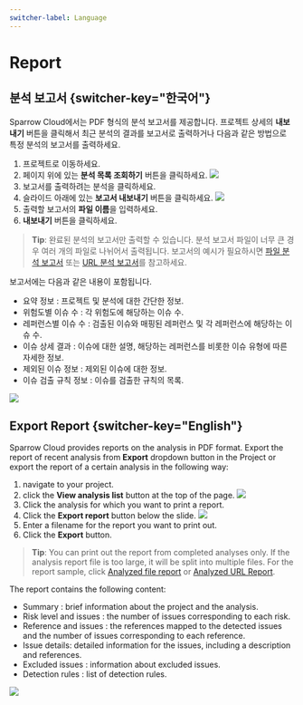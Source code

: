 ```yaml
---
switcher-label: Language
---
```

# Report

## 분석 보고서  {switcher-key="한국어"}

Sparrow Cloud에서는 PDF 형식의 분석 보고서를 제공합니다. 프로젝트 상세의 **내보내기** 버튼을 클릭해서 최근 분석의 결과를 보고서로 출력하거나 다음과 같은 방법으로 특정 분석의 보고서를 출력하세요.


1. 프로젝트로 이동하세요.
2. 페이지 위에 있는 **분석 목록 조회하기** 버튼을 클릭하세요.
   <img src="분석목록.png" />
3. 보고서를 출력하려는 분석을 클릭하세요.
4. 슬라이드 아래에 있는 **보고서 내보내기** 버튼을 클릭하세요.
   <img src="보고서내보내기.png" />
5. 출력할 보고서의 **파일 이름**을 입력하세요.
6. **내보내기** 버튼을 클릭하세요.

> **Tip**: 완료된 분석의 보고서만 출력할 수 있습니다. 분석 보고서 파일이 너무 큰 경우 여러 개의 파일로 나뉘어서 출력됩니다. 보고서의 예시가 필요하시면 <a href="https://raw.githubusercontent.com/sparrow-cloud/cloud/925d2e7e4e64b7a43b74ccfd9147a04666348492/report-examples/file-report.pdf">파일 분석 보고서</a> 또는 <a href="https://raw.githubusercontent.com/sparrow-cloud/cloud/925d2e7e4e64b7a43b74ccfd9147a04666348492/report-examples/web-report.pdf">URL 분석 보고서</a>를 참고하세요.

보고서에는 다음과 같은 내용이 포함됩니다.

- 요약 정보         : 프로젝트 및 분석에 대한 간단한 정보.
- 위험도별 이슈 수   : 각 위험도에 해당하는 이슈 수.
- 레퍼런스별 이슈 수 : 검출된 이슈와 매핑된 레퍼런스 및 각 레퍼런스에 해당하는 이슈 수. 
- 이슈 상세 결과     : 이슈에 대한 설명, 해당하는 레퍼런스를 비롯한 이슈 유형에 따른 자세한 정보.
- 제외된 이슈 정보   : 제외된 이슈에 대한 정보.
- 이슈 검출 규칙 정보 : 이슈를 검출한 규칙의 목록.

<img src="보고서.png" />



## Export Report {switcher-key="English"}

Sparrow Cloud provides reports on the analysis in PDF format. Export the report of recent analysis from **Export** dropdown button in the Project or export the report of a certain analysis in the following way:


1. navigate to your project.
2. click the **View analysis list** button at the top of the page.
   <img src="analysisList.png" />
3. Click the analysis for which you want to print a report.
4. Click the **Export report** button below the slide.
   <img src="exportReport.png" />
5. Enter a filename for the report you want to print out.
6. Click the **Export** button.

> **Tip**: You can print out the report from completed analyses only. If the analysis report file is too large, it will be split into multiple files. For the report sample, click <a href="https://raw.githubusercontent.com/sparrow-cloud/cloud/925d2e7e4e64b7a43b74ccfd9147a04666348492/report-examples/file-report-en.pdf">Analyzed file report</a> or <a href="https://raw.githubusercontent.com/sparrow-cloud/cloud/925d2e7e4e64b7a43b74ccfd9147a04666348492/report-examples/web-report-en.pdf">Analyzed URL Report</a>.



The report contains the following content:

- Summary : brief information about the project and the analysis.
- Risk level and issues : the number of issues corresponding to each risk.
- Reference and issues : the references mapped to the detected issues and the number of issues corresponding to each reference.
- Issue details: detailed information for the issues, including a description and references.
- Excluded issues : information about excluded issues.
- Detection rules : list of detection rules.


<img src="report.png" />